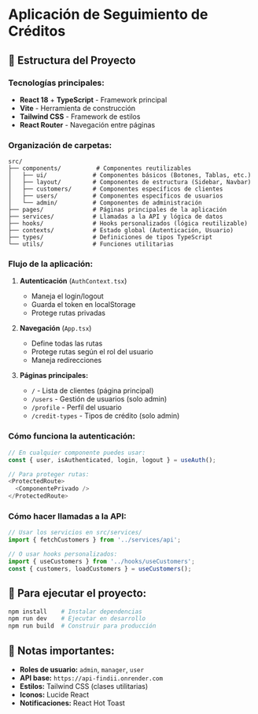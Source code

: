 # Aplicación de Seguimiento de Créditos

## 📁 Estructura del Proyecto

### **Tecnologías principales:**
- **React 18** + **TypeScript** - Framework principal
- **Vite** - Herramienta de construcción
- **Tailwind CSS** - Framework de estilos
- **React Router** - Navegación entre páginas

### **Organización de carpetas:**

```
src/
├── components/          # Componentes reutilizables
│   ├── ui/             # Componentes básicos (Botones, Tablas, etc.)
│   ├── layout/         # Componentes de estructura (Sidebar, Navbar)
│   ├── customers/      # Componentes específicos de clientes
│   ├── users/          # Componentes específicos de usuarios
│   └── admin/          # Componentes de administración
├── pages/              # Páginas principales de la aplicación
├── services/           # Llamadas a la API y lógica de datos
├── hooks/              # Hooks personalizados (lógica reutilizable)
├── contexts/           # Estado global (Autenticación, Usuario)
├── types/              # Definiciones de tipos TypeScript
└── utils/              # Funciones utilitarias
```

### **Flujo de la aplicación:**

1. **Autenticación** (`AuthContext.tsx`)
   - Maneja el login/logout
   - Guarda el token en localStorage
   - Protege rutas privadas

2. **Navegación** (`App.tsx`)
   - Define todas las rutas
   - Protege rutas según el rol del usuario
   - Maneja redirecciones

3. **Páginas principales:**
   - `/` - Lista de clientes (página principal)
   - `/users` - Gestión de usuarios (solo admin)
   - `/profile` - Perfil del usuario
   - `/credit-types` - Tipos de crédito (solo admin)

### **Cómo funciona la autenticación:**

```typescript
// En cualquier componente puedes usar:
const { user, isAuthenticated, login, logout } = useAuth();

// Para proteger rutas:
<ProtectedRoute>
  <ComponentePrivado />
</ProtectedRoute>
```

### **Cómo hacer llamadas a la API:**

```typescript
// Usar los servicios en src/services/
import { fetchCustomers } from '../services/api';

// O usar hooks personalizados:
import { useCustomers } from '../hooks/useCustomers';
const { customers, loadCustomers } = useCustomers();
```

## 🚀 Para ejecutar el proyecto:

```bash
npm install    # Instalar dependencias
npm run dev    # Ejecutar en desarrollo
npm run build  # Construir para producción
```

## 📝 Notas importantes:

- **Roles de usuario:** `admin`, `manager`, `user`
- **API base:** `https://api-findii.onrender.com`
- **Estilos:** Tailwind CSS (clases utilitarias)
- **Iconos:** Lucide React
- **Notificaciones:** React Hot Toast 